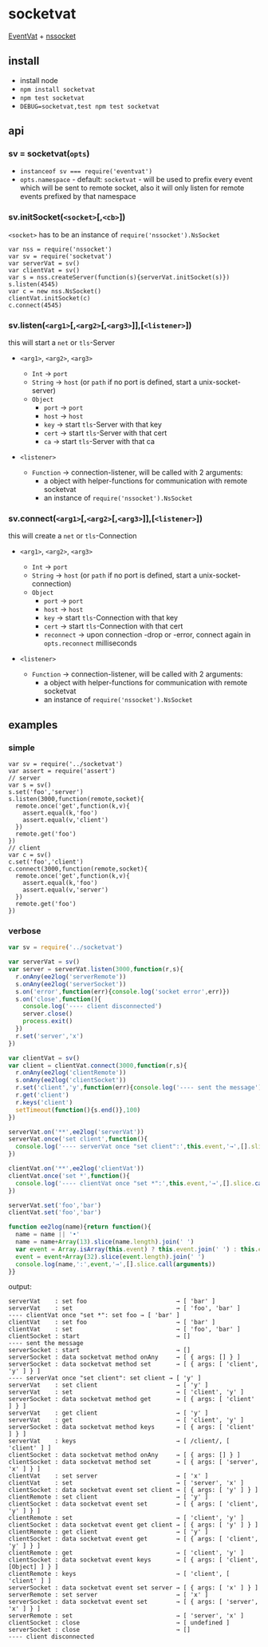 # socketvat

[EventVat] + [nssocket]

[EventVat]: https://github.com/hij1nx/EventVat
[nssocket]: https://github.com/nodejitsu/nssocket

## install

* install node
* `npm install socketvat`
* `npm test socketvat`
* `DEBUG=socketvat,test npm test socketvat`

## api

### sv = socketvat(`opts`)

* `instanceof sv === require('eventvat')`
* `opts.namespace` - default: `socketvat` - will be used to prefix every event
  which will be sent to remote socket, also it will only listen for remote 
  events prefixed by that namespace

### sv.initSocket(`<socket>`[,`<cb>`])

`<socket>` has to be an instance of `require('nssocket').NsSocket`

```
var nss = require('nssocket')
var sv = require('socketvat')
var serverVat = sv()
var clientVat = sv()
var s = nss.createServer(function(s){serverVat.initSocket(s)})
s.listen(4545)
var c = new nss.NsSocket()
clientVat.initSocket(c)
c.connect(4545)
```
  
### sv.listen(`<arg1>`[,`<arg2>`[,`<arg3>`]],[`<listener>`])

this will start a `net` or `tls`-Server

* `<arg1>`, `<arg2>`, `<arg3>`
    * `Int` → `port`
    * `String` → `host` (or `path` if no port is defined, start a 
      unix-socket-server)
    * `Object`
        * `port` → `port`
        * `host` → `host`
        * `key` → start `tls`-Server with that key
        * `cert` → start `tls`-Server with that cert
        * `ca` → start `tls`-Server with that ca
        
* `<listener>`
    * `Function` → connection-listener, will be called with 2 arguments:
        * a object with helper-functions for communication with remote socketvat
        * an instance of `require('nssocket').NsSocket`

### sv.connect(`<arg1>`[,`<arg2>`[,`<arg3>`]],[`<listener>`])

this will create a `net` or `tls`-Connection

* `<arg1>`, `<arg2>`, `<arg3>`
    * `Int` → `port`
    * `String` → `host` (or `path` if no port is defined, start a 
      unix-socket-connection)
    * `Object`
        * `port` → `port`
        * `host` → `host`
        * `key` → start `tls`-Connection with that key
        * `cert` → start `tls`-Connection with that cert
        * `reconnect` → upon connection -drop or -error, connect again in 
          `opts.reconnect` milliseconds
        
* `<listener>`
    * `Function` → connection-listener, will be called with 2 arguments:
        * a object with helper-functions for communication with remote socketvat
        * an instance of `require('nssocket').NsSocket`
        
## examples
        
### simple

```
var sv = require('../socketvat')
var assert = require('assert')
// server
var s = sv()
s.set('foo','server')
s.listen(3000,function(remote,socket){
  remote.once('get',function(k,v){
    assert.equal(k,'foo')
    assert.equal(v,'client')
  })
  remote.get('foo')
})
// client
var c = sv()
c.set('foo','client')
c.connect(3000,function(remote,socket){
  remote.once('get',function(k,v){
    assert.equal(k,'foo')
    assert.equal(v,'server')
  })
  remote.get('foo')
})
```

### verbose

``` javascript
var sv = require('../socketvat')

var serverVat = sv()
var server = serverVat.listen(3000,function(r,s){
  r.onAny(ee2log('serverRemote'))
  s.onAny(ee2log('serverSocket'))
  s.on('error',function(err){console.log('socket error',err)})
  s.on('close',function(){
    console.log('---- client disconnected')
    server.close()
    process.exit()
  })
  r.set('server','x')
})

var clientVat = sv()
var client = clientVat.connect(3000,function(r,s){
  r.onAny(ee2log('clientRemote'))
  s.onAny(ee2log('clientSocket'))
  r.set('client','y',function(err){console.log('---- sent the message')})
  r.get('client')
  r.keys('client')
  setTimeout(function(){s.end()},100)
})

serverVat.on('**',ee2log('serverVat'))
serverVat.once('set client',function(){
  console.log('---- serverVat once "set client":',this.event,'→',[].slice.call(arguments))
})

clientVat.on('**',ee2log('clientVat'))
clientVat.once('set *',function(){
  console.log('---- clientVat once "set *":',this.event,'→',[].slice.call(arguments))
})

serverVat.set('foo','bar')
clientVat.set('foo','bar')

function ee2log(name){return function(){
  name = name || '•'
  name = name+Array(13).slice(name.length).join(' ')
  var event = Array.isArray(this.event) ? this.event.join(' ') : this.event
  event = event+Array(32).slice(event.length).join(' ')
  console.log(name,':',event,'→',[].slice.call(arguments))
}}
```

output:

```
serverVat    : set foo                         → [ 'bar' ]
serverVat    : set                             → [ 'foo', 'bar' ]
---- clientVat once "set *": set foo → [ 'bar' ]
clientVat    : set foo                         → [ 'bar' ]
clientVat    : set                             → [ 'foo', 'bar' ]
clientSocket : start                           → []
---- sent the message
serverSocket : start                           → []
serverSocket : data socketvat method onAny     → [ { args: [] } ]
serverSocket : data socketvat method set       → [ { args: [ 'client', 'y' ] } ]
---- serverVat once "set client": set client → [ 'y' ]
serverVat    : set client                      → [ 'y' ]
serverVat    : set                             → [ 'client', 'y' ]
serverSocket : data socketvat method get       → [ { args: [ 'client' ] } ]
serverVat    : get client                      → [ 'y' ]
serverVat    : get                             → [ 'client', 'y' ]
serverSocket : data socketvat method keys      → [ { args: [ 'client' ] } ]
serverVat    : keys                            → [ /client/, [ 'client' ] ]
clientSocket : data socketvat method onAny     → [ { args: [] } ]
clientSocket : data socketvat method set       → [ { args: [ 'server', 'x' ] } ]
clientVat    : set server                      → [ 'x' ]
clientVat    : set                             → [ 'server', 'x' ]
clientSocket : data socketvat event set client → [ { args: [ 'y' ] } ]
clientRemote : set client                      → [ 'y' ]
clientSocket : data socketvat event set        → [ { args: [ 'client', 'y' ] } ]
clientRemote : set                             → [ 'client', 'y' ]
clientSocket : data socketvat event get client → [ { args: [ 'y' ] } ]
clientRemote : get client                      → [ 'y' ]
clientSocket : data socketvat event get        → [ { args: [ 'client', 'y' ] } ]
clientRemote : get                             → [ 'client', 'y' ]
clientSocket : data socketvat event keys       → [ { args: [ 'client', [Object] ] } ]
clientRemote : keys                            → [ 'client', [ 'client' ] ]
serverSocket : data socketvat event set server → [ { args: [ 'x' ] } ]
serverRemote : set server                      → [ 'x' ]
serverSocket : data socketvat event set        → [ { args: [ 'server', 'x' ] } ]
serverRemote : set                             → [ 'server', 'x' ]
clientSocket : close                           → [ undefined ]
serverSocket : close                           → []
---- client disconnected
```

